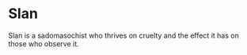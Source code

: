 # Slan
Slan is a sadomasochist who thrives on cruelty and the effect it has on those who observe it.
